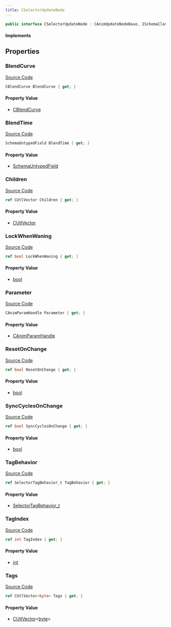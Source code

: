 ```yaml
---
title: CSelectorUpdateNode
---
```


```csharp
public interface CSelectorUpdateNode : CAnimUpdateNodeBase, ISchemaClass<CAnimUpdateNodeBase>, ISchemaClass<CSelectorUpdateNode>, ISchemaField, ISchemaClass, INativeHandle
```

#### Implements

## Properties

### BlendCurve

[Source Code](https://github.com/swiftly-solution/swiftlys2/blob/beta/managed/src/SwiftlyS2.Generated/Schemas/Interfaces/CSelectorUpdateNode.cs#L21)

```csharp
CBlendCurve BlendCurve { get; }
```

#### Property Value

- [CBlendCurve](/docs/api/shared/schemadefinitions/cblendcurve)

### BlendTime

[Source Code](https://github.com/swiftly-solution/swiftlys2/blob/beta/managed/src/SwiftlyS2.Generated/Schemas/Interfaces/CSelectorUpdateNode.cs#L24)

```csharp
SchemaUntypedField BlendTime { get; }
```

#### Property Value

- [SchemaUntypedField](/docs/api/shared/schemas/schemauntypedfield)

### Children

[Source Code](https://github.com/swiftly-solution/swiftlys2/blob/beta/managed/src/SwiftlyS2.Generated/Schemas/Interfaces/CSelectorUpdateNode.cs#L17)

```csharp
ref CUtlVector Children { get; }
```

#### Property Value

- [CUtlVector](/docs/api/)

### LockWhenWaning

[Source Code](https://github.com/swiftly-solution/swiftlys2/blob/beta/managed/src/SwiftlyS2.Generated/Schemas/Interfaces/CSelectorUpdateNode.cs#L34)

```csharp
ref bool LockWhenWaning { get; }
```

#### Property Value

- [bool](https://learn.microsoft.com/dotnet/api/system.boolean)

### Parameter

[Source Code](https://github.com/swiftly-solution/swiftlys2/blob/beta/managed/src/SwiftlyS2.Generated/Schemas/Interfaces/CSelectorUpdateNode.cs#L26)

```csharp
CAnimParamHandle Parameter { get; }
```

#### Property Value

- [CAnimParamHandle](/docs/api/shared/schemadefinitions/canimparamhandle)

### ResetOnChange

[Source Code](https://github.com/swiftly-solution/swiftlys2/blob/beta/managed/src/SwiftlyS2.Generated/Schemas/Interfaces/CSelectorUpdateNode.cs#L32)

```csharp
ref bool ResetOnChange { get; }
```

#### Property Value

- [bool](https://learn.microsoft.com/dotnet/api/system.boolean)

### SyncCyclesOnChange

[Source Code](https://github.com/swiftly-solution/swiftlys2/blob/beta/managed/src/SwiftlyS2.Generated/Schemas/Interfaces/CSelectorUpdateNode.cs#L36)

```csharp
ref bool SyncCyclesOnChange { get; }
```

#### Property Value

- [bool](https://learn.microsoft.com/dotnet/api/system.boolean)

### TagBehavior

[Source Code](https://github.com/swiftly-solution/swiftlys2/blob/beta/managed/src/SwiftlyS2.Generated/Schemas/Interfaces/CSelectorUpdateNode.cs#L30)

```csharp
ref SelectorTagBehavior_t TagBehavior { get; }
```

#### Property Value

- [SelectorTagBehavior_t](/docs/api/shared/schemadefinitions/selectortagbehavior_t)

### TagIndex

[Source Code](https://github.com/swiftly-solution/swiftlys2/blob/beta/managed/src/SwiftlyS2.Generated/Schemas/Interfaces/CSelectorUpdateNode.cs#L28)

```csharp
ref int TagIndex { get; }
```

#### Property Value

- [int](https://learn.microsoft.com/dotnet/api/system.int32)

### Tags

[Source Code](https://github.com/swiftly-solution/swiftlys2/blob/beta/managed/src/SwiftlyS2.Generated/Schemas/Interfaces/CSelectorUpdateNode.cs#L19)

```csharp
ref CUtlVector<byte> Tags { get; }
```

#### Property Value

- [CUtlVector](/docs/api/-1)<[byte](https://learn.microsoft.com/dotnet/api/system.byte)>

